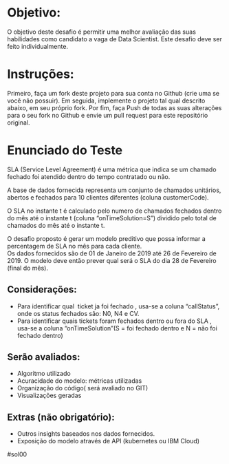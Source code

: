 # Objetivo:
O objetivo deste desafio é permitir uma melhor avaliação das suas habilidades como candidato a vaga de Data Scientist. Este desafio deve ser feito individualmente.

# Instruções:
Primeiro, faça um fork deste projeto para sua conta no Github (crie uma se você não possuir). Em seguida, implemente o projeto tal qual descrito abaixo, em seu próprio fork. Por fim, faça Push de todas as suas alterações para o seu fork no Github e envie um pull request para este repositório original.

# Enunciado do Teste

SLA (Service Level Agreement) é uma métrica que indica se um chamado fechado foi atendido dentro do tempo contratado ou não.

A base de dados fornecida representa um conjunto de chamados unitários, abertos e fechados para 10 clientes diferentes (coluna customerCode).

O SLA no instante t é calculado pelo numero de chamados fechados dentro do mês até o instante t (coluna “onTimeSolution=S”) dividido pelo total de chamados do mês até o instante t.

O desafio proposto é gerar um modelo preditivo que possa informar a percentagem de SLA no mês para cada cliente.  
Os dados fornecidos são de 01 de Janeiro de 2019 até 26 de Fevereiro de 2019. O modelo deve então prever qual será o SLA do dia 28 de Fevereiro (final do mês).

  ## Considerações:
  * Para identificar qual  ticket ja foi fechado , usa-se a coluna “callStatus”, onde os status fechados são: N0, N4 e CV.
  * Para identificar quais tickets foram fechados dentro ou fora do SLA , usa-se a coluna “onTimeSolution”(S = foi fechado dentro e N = não foi fechado dentro)

  ## Serão avaliados:
  * Algoritmo utilizado
  * Acuracidade do modelo: métricas utilizadas
  * Organização do código( será avaliado no GIT)
  * Visualizações geradas

  ## Extras (não obrigatório):
  * Outros insights baseados nos dados fornecidos.
  * Exposição do modelo através de API (kubernetes ou IBM Cloud)

#sol00

